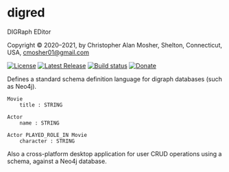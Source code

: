 # digred
DIGRaph EDitor

Copyright © 2020–2021, by Christopher Alan Mosher, Shelton, Connecticut, USA, cmosher01@gmail.com

[![License](https://img.shields.io/github/license/cmosher01/digred.svg)](https://www.gnu.org/licenses/gpl.html)
[![Latest Release](https://img.shields.io/github/release-pre/cmosher01/digred.svg)](https://github.com/cmosher01/digred/releases/latest)
[![Build status](https://ci.appveyor.com/api/projects/status/sxag4ytyr54x0eoy?svg=true)](https://ci.appveyor.com/project/cmosher01/digred)
[![Donate](https://img.shields.io/badge/Donate-PayPal-green.svg)](https://www.paypal.com/cgi-bin/webscr?cmd=_s-xclick&hosted_button_id=CVSSQ2BWDCKQ2)

Defines a standard schema definition language for digraph databases (such as Neo4j).

```
Movie
    title : STRING

Actor
    name : STRING

Actor PLAYED_ROLE_IN Movie
    character : STRING
```

Also a cross-platform desktop application for user CRUD operations using a schema,
against a Neo4j database.
